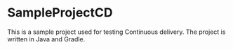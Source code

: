 # SampleProjectCD

This is a sample project used for testing Continuous delivery. The project is written in Java and Gradle.
